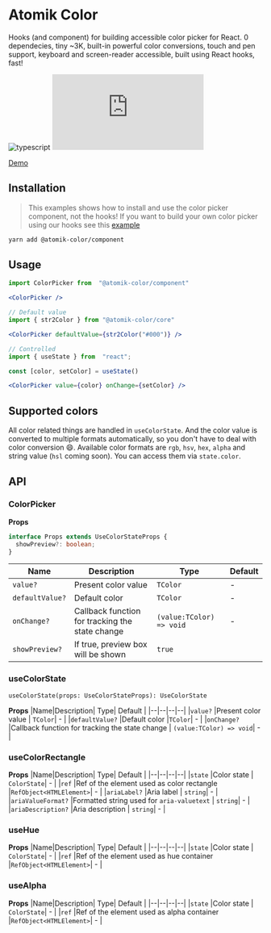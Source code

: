 # Atomik Color

Hooks (and component) for building accessible color picker for React. 0 dependecies, tiny ~3K, built-in powerful color conversions, touch and pen support, keyboard and screen-reader accessible, built using React hooks, fast!

![typescript](https://badgen.net/badge/icon/typescript?icon=typescript&label) ![gzip size](https://badgen.net/badgesize/gzip/https/unpkg.com/@atomik-color/core/dist/index.js)

[Demo](https://codesandbox.io/s/atomik-colorcomponent-j3pyf)

## Installation

> This examples shows how to install and use the color picker component, not the hooks! If you want to build your own color picker using our hooks see this [example](https://codesandbox.io/s/atomik-color-hooks-k85hw)

```bash
yarn add @atomik-color/component
```

## Usage

```jsx
import ColorPicker from  "@atomik-color/component"

<ColorPicker />

// Default value
import { str2Color } from "@atomik-color/core"

<ColorPicker defaultValue={str2Color("#000")} />

// Controlled
import { useState } from  "react";

const [color, setColor] = useState()

<ColorPicker value={color} onChange={setColor} />
```

## Supported colors

All color related things are handled in `useColorState`. And the color value is converted to multiple formats automatically, so you don't have to deal with color conversion 😄. Available color formats are `rgb`, `hsv`, `hex`, `alpha` and string value (`hsl` coming soon). You can access them via `state.color`.

## API

### ColorPicker

**Props**

```typescript
interface Props extends UseColorStateProps {
  showPreview?: boolean;
}
```

| Name            | Description                                     | Type                     | Default |
| --------------- | ----------------------------------------------- | ------------------------ | ------- |
| `value?`        | Present color value                             | `TColor`                 | -       |
| `defaultValue?` | Default color                                   | `TColor`                 | -       |
| `onChange?`     | Callback function for tracking the state change | `(value:TColor) => void` | -       |
| `showPreview?`  | If true, preview box will be shown              | `true`                   |

### useColorState

`useColorState(props: UseColorStateProps): UseColorState`

**Props**
|Name|Description| Type| Default |
|--|--|--|--|
|`value?` |Present color value | `TColor`| - |
|`defaultValue?` |Default color |`TColor`| - |
|`onChange?` |Callback function for tracking the state change | `(value:TColor) => void`| - |

### useColorRectangle

**Props**
|Name|Description| Type| Default |
|--|--|--|--|
|`state` |Color state | `ColorState`| - |
|`ref` |Ref of the element used as color rectangle |`RefObject<HTMLElement>`| - |
|`ariaLabel?` |Aria label | `string`| - |
|`ariaValueFormat?` |Formatted string used for `aria-valuetext` | `string`| - |
|`ariaDescription?` |Aria description | `string`| - |

### useHue

**Props**
|Name|Description| Type| Default |
|--|--|--|--|
|`state` |Color state | `ColorState`| - |
|`ref` |Ref of the element used as hue container |`RefObject<HTMLElement>`| - |

### useAlpha

**Props**
|Name|Description| Type| Default |
|--|--|--|--|
|`state` |Color state | `ColorState`| - |
|`ref` |Ref of the element used as alpha container |`RefObject<HTMLElement>`| - |
